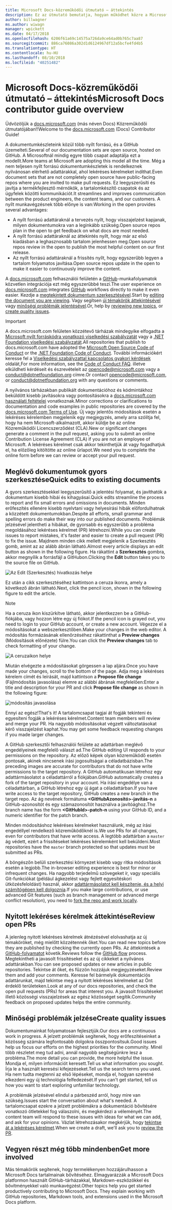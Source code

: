 ```yaml
---
title: Microsoft Docs-közreműködői útmutató – áttekintés
description: Ez az útmutató bemutatja, hogyan működhet közre a Microsoft dokumentációs webhelyén, a docs.microsoft.com-on.
author: billwagner
ms.author: wiwagn
manager: wpickett
ms.date: 04/17/2018
ms.openlocfilehash: 6206f61a69c14575a726da9ce64ad0b765c7aa87
ms.sourcegitcommit: 886ca76086a302d1d6124967df12a5bcfe4fd4b5
ms.translationtype: HT
ms.contentlocale: hu-HU
ms.lasthandoff: 08/10/2018
ms.locfileid: "40251482"
---
```

# <a name="microsoft-docs-contributor-guide-overview"></a><span data-ttu-id="d6ff3-103">Microsoft Docs-közreműködői útmutató – áttekintés</span><span class="sxs-lookup"><span data-stu-id="d6ff3-103">Microsoft Docs contributor guide overview</span></span>

<span data-ttu-id="d6ff3-104">Üdvözöljük a [docs.microsoft.com](https://docs.microsoft.com) (más néven Docs) Közreműködői útmutatójában!!</span><span class="sxs-lookup"><span data-stu-id="d6ff3-104">Welcome to the [docs.microsoft.com](https://docs.microsoft.com) (Docs) Contributor Guide!</span></span>

<span data-ttu-id="d6ff3-105">A dokumentumkészleteink közül több nyílt forrású, és a GitHub üzemelteti.</span><span class="sxs-lookup"><span data-stu-id="d6ff3-105">Several of our documentation sets are open source, hosted on GitHub.</span></span> <span data-ttu-id="d6ff3-106">A Microsoftnál mindig egyre több csapat adaptálja ezt a modellt.</span><span class="sxs-lookup"><span data-stu-id="d6ff3-106">More teams at Microsoft are adopting this model all the time.</span></span> <span data-ttu-id="d6ff3-107">Még a nem teljesen nyílt forrású dokumentumkészletek is rendelkeznek nyilvánosan elérhető adattárakkal, ahol lekéréses kérelmeket indíthat.</span><span class="sxs-lookup"><span data-stu-id="d6ff3-107">Even document sets that are not completely open source have public-facing repos where you are invited to make pull requests.</span></span> <span data-ttu-id="d6ff3-108">Ez leegyszerűsíti és javítja a termékfejlesztő mérnökök, a tartalomkészítő csapatok és az ügyfelek közötti kommunikációt.</span><span class="sxs-lookup"><span data-stu-id="d6ff3-108">It streamlines and improves communication between the product engineers, the content teams, and our customers.</span></span> <span data-ttu-id="d6ff3-109">A nyílt munkavégzésnek több előnye is van:</span><span class="sxs-lookup"><span data-stu-id="d6ff3-109">Working in the open provides several advantages:</span></span>

- <span data-ttu-id="d6ff3-110">A nyílt forrású adattáraknál a tervezés nyílt, hogy visszajelzést kapjanak, milyen dokumentumokra van a leginkább szükség.</span><span class="sxs-lookup"><span data-stu-id="d6ff3-110">Open source repos plan in the open to get feedback on what docs are most needed.</span></span>
- <span data-ttu-id="d6ff3-111">A nyílt forrású adattáraknál az áttekintés nyílt, hogy már az első kiadásban a leghasznosabb tartalom jelenhessen meg.</span><span class="sxs-lookup"><span data-stu-id="d6ff3-111">Open source repos review in the open to publish the most helpful content on our first release.</span></span>
- <span data-ttu-id="d6ff3-112">Az nyílt forrású adattáraknál a frissítés nyílt, hogy egyszerűbb legyen a tartalom folyamatos javítása.</span><span class="sxs-lookup"><span data-stu-id="d6ff3-112">Open source repos update in the open to make it easier to continuously improve the content.</span></span>

<span data-ttu-id="d6ff3-113">A [docs.microsoft.com](https://docs.microsoft.com) felhasználói felületén a [GitHub](https://github.com)-munkafolyamatok közvetlen integrációja ezt még egyszerűbbé teszi.</span><span class="sxs-lookup"><span data-stu-id="d6ff3-113">The user experience on [docs.microsoft.com](https://docs.microsoft.com) integrates [GitHub](https://github.com) workflows directly to make it even easier.</span></span> <span data-ttu-id="d6ff3-114">Kezdje a [megtekintett dokumentum szerkesztésével](#quick-edits-to-existing-documents).</span><span class="sxs-lookup"><span data-stu-id="d6ff3-114">Start by [editing the document you are viewing](#quick-edits-to-existing-documents).</span></span> <span data-ttu-id="d6ff3-115">Vagy segítsen [új témakörök áttekintésével](#review-open-prs) vagy [minőségi problémák jelentésével](#create-quality-issues).</span><span class="sxs-lookup"><span data-stu-id="d6ff3-115">Or, help by [reviewing new topics](#review-open-prs), or [create quality issues](#create-quality-issues).</span></span>

> [!IMPORTANT]
> <span data-ttu-id="d6ff3-116">A docs.microsoft.com felületen közzétevő tárházak mindegyike elfogadta a [Microsoft nyílt forráskódra vonatkozó viselkedési szabályzatát](https://opensource.microsoft.com/codeofconduct/) vagy a [.NET Foundation viselkedési szabályzatát](https://dotnetfoundation.org/code-of-conduct).</span><span class="sxs-lookup"><span data-stu-id="d6ff3-116">All repositories that publish to docs.microsoft.com have adopted the [Microsoft Open Source Code of Conduct](https://opensource.microsoft.com/codeofconduct/) or the [.NET Foundation Code of Conduct](https://dotnetfoundation.org/code-of-conduct).</span></span> <span data-ttu-id="d6ff3-117">További információkért keresse fel a [Viselkedési szabályzattal kapcsolatos gyakori kérdések](https://opensource.microsoft.com/codeofconduct/faq/) oldalát,</span><span class="sxs-lookup"><span data-stu-id="d6ff3-117">For more information, see the [Code of Conduct FAQ](https://opensource.microsoft.com/codeofconduct/faq/).</span></span> <span data-ttu-id="d6ff3-118">illetve elküldheti kérdéseit és észrevételeit az [opencode@microsoft.com](mailto:opencode@microsoft.com) vagy a [conduct@dotnetfoundation.org](mailto:conduct@dotnetfoundation.org) címre.</span><span class="sxs-lookup"><span data-stu-id="d6ff3-118">Or contact [opencode@microsoft.com](mailto:opencode@microsoft.com), or [conduct@dotnetfoundation.org](mailto:conduct@dotnetfoundation.org) with any questions or comments.</span></span><br>
>
> <span data-ttu-id="d6ff3-119">A nyilvános tárházakban publikált dokumentációhoz és kódmintákhoz beküldött kisebb javításokra vagy pontosításokra a [docs.microsoft.com használati feltételei](https://docs.microsoft.com/legal/termsofuse) vonatkoznak.</span><span class="sxs-lookup"><span data-stu-id="d6ff3-119">Minor corrections or clarifications to documentation and code examples in public repositories are covered by the [docs.microsoft.com Terms of Use](https://docs.microsoft.com/legal/termsofuse).</span></span> <span data-ttu-id="d6ff3-120">Új vagy jelentős módosítások esetén a lekéréses kérelemben megjelenik egy megjegyzés, amely arra szólítja fel, hogy ha nem Microsoft-alkalmazott, akkor küldje be az online Közreműködői Licencszerződést (CLA).</span><span class="sxs-lookup"><span data-stu-id="d6ff3-120">New or significant changes generate a comment in the pull request, asking you to submit an online Contribution License Agreement (CLA) if you are not an employee of Microsoft.</span></span> <span data-ttu-id="d6ff3-121">A lekéréses kérelmet csak akkor tekinthetjük át vagy fogadhatjuk el, ha előzőleg kitöltötte az online űrlapot.</span><span class="sxs-lookup"><span data-stu-id="d6ff3-121">We need you to complete the online form before we can review or accept your pull request.</span></span>

## <a name="quick-edits-to-existing-documents"></a><span data-ttu-id="d6ff3-122">Meglévő dokumentumok gyors szerkesztése</span><span class="sxs-lookup"><span data-stu-id="d6ff3-122">Quick edits to existing documents</span></span>

<span data-ttu-id="d6ff3-123">A gyors szerkesztésekkel leegyszerűsítő a jelentési folyamat, és javíthatók a dokumentum kisebb hibái és kihagyásai.</span><span class="sxs-lookup"><span data-stu-id="d6ff3-123">Quick edits streamline the process to report and fix small errors and omissions in documents.</span></span> <span data-ttu-id="d6ff3-124">Minden erőfeszítés ellenére kisebb nyelvtani vagy helyesírási hibák előfordulhatnak a közzétett dokumentumokban.</span><span class="sxs-lookup"><span data-stu-id="d6ff3-124">Despite all efforts, small grammar and spelling errors do make their way into our published documents.</span></span> <span data-ttu-id="d6ff3-125">Problémák jelzésével jelentheti a hibákat, de gyorsabb és egyszerűbb a probléma megoldásához lekéréses kérelmet (PR) létrehozni.</span><span class="sxs-lookup"><span data-stu-id="d6ff3-125">While you can create issues to report mistakes, it's faster and easier to create a pull request (PR) to fix the issue.</span></span> <span data-ttu-id="d6ff3-126">Majdnem minden cikk mellett megjelenik a Szerkesztés gomb, amint az az alább ábrán látható.</span><span class="sxs-lookup"><span data-stu-id="d6ff3-126">Almost every article displays an edit button as shown in the following figure.</span></span> <span data-ttu-id="d6ff3-127">Ha rákattint a **Szerkesztés** gombra, akkor megnyílik a forrásfájl a GitHubon.</span><span class="sxs-lookup"><span data-stu-id="d6ff3-127">Clicking the **Edit** button takes you to the source file on GitHub.</span></span>

![Az Edit (Szerkesztés) hivatkozás helye](./media/index/edit-article.png)

<span data-ttu-id="d6ff3-129">Ez után a cikk szerkesztéséhez kattintson a ceruza ikonra, amely a következő ábrán látható.</span><span class="sxs-lookup"><span data-stu-id="d6ff3-129">Next, click the pencil icon, shown in the following figure to edit the article.</span></span>

> [!NOTE]
> <span data-ttu-id="d6ff3-130">Ha a ceruza ikon kiszürkítve látható, akkor jelentkezzen be a GitHub-fiókjába, vagy hozzon létre egy új fiókot.</span><span class="sxs-lookup"><span data-stu-id="d6ff3-130">If the pencil icon is grayed out, you need to login to your GitHub account, or create a new account.</span></span> <span data-ttu-id="d6ff3-131">Végezze el a módosításokat a webszerkesztőben.</span><span class="sxs-lookup"><span data-stu-id="d6ff3-131">Make your changes in the web editor.</span></span> <span data-ttu-id="d6ff3-132">A módosítás formázásának ellenőrzéséhez rákattinthat a **Preview changes** (Módosítások előnézete) fülre.</span><span class="sxs-lookup"><span data-stu-id="d6ff3-132">You can click the **Preview changes** tab to check formatting of your change.</span></span>

![A ceruzaikon helye](./media/index/editicon.png)

<span data-ttu-id="d6ff3-134">Miután elvégezte a módosításokat görgessen a lap aljára.</span><span class="sxs-lookup"><span data-stu-id="d6ff3-134">Once you have made your changes, scroll to the bottom of the page.</span></span> <span data-ttu-id="d6ff3-135">Adja meg a lekéréses kérelem címét és leírását, majd kattintson a **Propose file change** (Fájlmódosítás javasolása) elemre az alábbi ábrának megfelelően:</span><span class="sxs-lookup"><span data-stu-id="d6ff3-135">Enter a title and description for your PR and click **Propose file change** as shown in the following figure:</span></span>

![módosítás javasolása](./media/index/submit-pull-request.png)

<span data-ttu-id="d6ff3-137">Ennyi az egész!</span><span class="sxs-lookup"><span data-stu-id="d6ff3-137">That's it!</span></span> <span data-ttu-id="d6ff3-138">A tartalomcsapat tagjai át fogják tekinteni és egyesíteni fogják a lekéréses kérelmet.</span><span class="sxs-lookup"><span data-stu-id="d6ff3-138">Content team members will review and merge your PR.</span></span> <span data-ttu-id="d6ff3-139">Ha nagyobb módosításokat végzett változtatásokat kérő visszajelzést kaphat.</span><span class="sxs-lookup"><span data-stu-id="d6ff3-139">You may get some feedback requesting changes if you made larger changes.</span></span>

<span data-ttu-id="d6ff3-140">A GitHub szerkesztői felhasználói felülete az adattárban meglévő engedélyeinek megfelelő választ ad.</span><span class="sxs-lookup"><span data-stu-id="d6ff3-140">The GitHub editing UI responds to your permissions on the repository.</span></span> <span data-ttu-id="d6ff3-141">Az előző képek olyan közreműködő esetén pontosak, akinek nincsenek írási jogosultságai a céladatbázisban.</span><span class="sxs-lookup"><span data-stu-id="d6ff3-141">The preceding images are accurate for contributors that do not have write permissions to the target repository.</span></span> <span data-ttu-id="d6ff3-142">A GitHub automatikusan létrehoz egy adattármásolatot a céladattárról a fiókjában.</span><span class="sxs-lookup"><span data-stu-id="d6ff3-142">GitHub automatically creates a fork of the target repository in your account.</span></span> <span data-ttu-id="d6ff3-143">Ha írási engedélye van a céladattárban, a GitHub létrehoz egy új ágat a céladattárban.</span><span class="sxs-lookup"><span data-stu-id="d6ff3-143">If you have write access to the target repository, GitHub creates a new branch in the target repo.</span></span> <span data-ttu-id="d6ff3-144">Az ág nevének formátuma **\<GitHubAzonosító\>-javítás-n** a GitHub-azonosítót és egy számazonosítót használva a javítóághoz.</span><span class="sxs-lookup"><span data-stu-id="d6ff3-144">The branch name has the form **\<GitHubId\>-patch-n** using your GitHub ID, and a numeric identifier for the patch branch.</span></span>

<span data-ttu-id="d6ff3-145">Minden módosításhoz lekéréses kérelmeket használunk, még az írási engedéllyel rendelkező közreműködőknél is.</span><span class="sxs-lookup"><span data-stu-id="d6ff3-145">We use PRs for all changes, even for contributors that have write access.</span></span> <span data-ttu-id="d6ff3-146">A legtöbb adattárban a `master` ág védett, ezért a frissítéseket lekéréses kérelemként kell beküldeni.</span><span class="sxs-lookup"><span data-stu-id="d6ff3-146">Most repositories have the `master` branch protected so that updates must be submitted as PRs.</span></span>

<span data-ttu-id="d6ff3-147">A böngészőn belüli szerkesztési környezet kisebb vagy ritka módosítások esetén a legjobb.</span><span class="sxs-lookup"><span data-stu-id="d6ff3-147">The in-browser editing experience is best for minor or infrequent changes.</span></span> <span data-ttu-id="d6ff3-148">Ha nagyobb terjedelmű szövegeket ír, vagy speciális Git-funkciókat (például ágkezelést vagy fejlett egyesítéskori ütközésfeloldást) használ, akkor [adattármásolatot kell készítenie, és a helyi számítógépen kell dolgoznia](how-to-write-workflows-major.md).</span><span class="sxs-lookup"><span data-stu-id="d6ff3-148">If you make large contributions, or use advanced Git features (such as branch management or advanced merge conflict resolution), you need to [fork the repo and work locally](how-to-write-workflows-major.md).</span></span>

## <a name="review-open-prs"></a><span data-ttu-id="d6ff3-149">Nyitott lekéréses kérelmek áttekintése</span><span class="sxs-lookup"><span data-stu-id="d6ff3-149">Review open PRs</span></span>

<span data-ttu-id="d6ff3-150">A jelenleg nyitott lekéréses kérelmek átnézésével elolvashatja az új témaköröket, még mielőtt közzétennék őket.</span><span class="sxs-lookup"><span data-stu-id="d6ff3-150">You can read new topics before they are published by checking the currently open PRs.</span></span> <span data-ttu-id="d6ff3-151">Az áttekintések a [GitHub-folyamatot](https://guides.github.com/introduction/flow/) követik.</span><span class="sxs-lookup"><span data-stu-id="d6ff3-151">Reviews follow the [GitHub flow](https://guides.github.com/introduction/flow/) process.</span></span> <span data-ttu-id="d6ff3-152">Megtekintheti a javasolt frissítéseket és az új cikkeket a nyilvános adattárakban.</span><span class="sxs-lookup"><span data-stu-id="d6ff3-152">You can see proposed updates or new articles in public repositories.</span></span> <span data-ttu-id="d6ff3-153">Tekintse át őket, és fűzzön hozzájuk megjegyzéseket.</span><span class="sxs-lookup"><span data-stu-id="d6ff3-153">Review them and add your comments.</span></span> <span data-ttu-id="d6ff3-154">Keresse fel bármelyik dokumentációs adattárunkat, majd tekintse meg a nyitott lekéréses kérelmeket az Önt érdeklő területeken.</span><span class="sxs-lookup"><span data-stu-id="d6ff3-154">Look at any of our docs repositories, and check the open pull requests (PRs) for areas that interest you.</span></span> <span data-ttu-id="d6ff3-155">A javasolt frissítéseket illető közösségi visszajelzések az egész közösséget segítik.</span><span class="sxs-lookup"><span data-stu-id="d6ff3-155">Community feedback on proposed updates helps the entire community.</span></span>

## <a name="create-quality-issues"></a><span data-ttu-id="d6ff3-156">Minőségi problémák jelzése</span><span class="sxs-lookup"><span data-stu-id="d6ff3-156">Create quality issues</span></span>

<span data-ttu-id="d6ff3-157">Dokumentumainkat folyamatosan fejlesztjük.</span><span class="sxs-lookup"><span data-stu-id="d6ff3-157">Our docs are a continuous work in progress.</span></span> <span data-ttu-id="d6ff3-158">A jelzett problémák segítenek, hogy erőfeszítéseinket a közösség számára legfontosabb dolgokra összpontosítsuk.</span><span class="sxs-lookup"><span data-stu-id="d6ff3-158">Good issues help us focus our efforts on the highest priorities for the community.</span></span> <span data-ttu-id="d6ff3-159">Minél több részletet meg tud adni, annál nagyobb segítségünkre lesz a probléma.</span><span class="sxs-lookup"><span data-stu-id="d6ff3-159">The more detail you can provide, the more helpful the issue.</span></span> <span data-ttu-id="d6ff3-160">Mondja el, milyen információt keresett.</span><span class="sxs-lookup"><span data-stu-id="d6ff3-160">Tell us what information you sought.</span></span> <span data-ttu-id="d6ff3-161">Írja le a használt keresési kifejezéseket.</span><span class="sxs-lookup"><span data-stu-id="d6ff3-161">Tell us the search terms you used.</span></span> <span data-ttu-id="d6ff3-162">Ha nem tudta megtenni az első lépéseket, mondja el, hogyan szeretné elkezdeni egy új technológia felfedezését.</span><span class="sxs-lookup"><span data-stu-id="d6ff3-162">If you can't get started, tell us how you want to start exploring unfamiliar technology.</span></span>

<span data-ttu-id="d6ff3-163">A problémák jelzésével elindul a párbeszéd arról, hogy mire van szükség.</span><span class="sxs-lookup"><span data-stu-id="d6ff3-163">Issues start the conversation about what's needed.</span></span> <span data-ttu-id="d6ff3-164">A tartalomcsapat ezekre a jelzett problémákra a dokumentáció bővítésére vonatkozó ötletekkel fog válaszolni, és megkérdezi a véleményét.</span><span class="sxs-lookup"><span data-stu-id="d6ff3-164">The content team will respond to these issues with ideas for what we can add, and ask for your opinions.</span></span> <span data-ttu-id="d6ff3-165">Vázlat létrehozásakor megkérjük, hogy [tekintse át a lekéréses kérelmet](#review-open-prs).</span><span class="sxs-lookup"><span data-stu-id="d6ff3-165">When we create a draft, we'll ask you to [review the PR](#review-open-prs).</span></span>

## <a name="get-more-involved"></a><span data-ttu-id="d6ff3-166">Vegyen részt még több mindenben</span><span class="sxs-lookup"><span data-stu-id="d6ff3-166">Get more involved</span></span>

<span data-ttu-id="d6ff3-167">Más témakörök segítenek, hogy termelékenyen hozzájárulhasson a Microsoft Docs tartalmainak bővítéséhez. Elmagyarázzák a Microsoft Docs platformon használt GitHub-tárházakkal, Markdown-eszközökkel és bővítményekkel való munkavégzést.</span><span class="sxs-lookup"><span data-stu-id="d6ff3-167">Other topics help you get started productively contributing to Microsoft Docs. They explain working with GitHub repositories, Markdown tools, and extensions used in the Microsoft Docs platform.</span></span>

